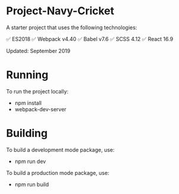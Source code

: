 # Project-Navy-Cricket

A starter project that uses the following technologies:

✅ ES2018
✅ Webpack v4.40
✅ Babel v7.6
✅ SCSS 4.12
✅ React 16.9

Updated: September 2019

# Running

To run the project locally:

- npm install
- webpack-dev-server

# Building

To build a development mode package, use:

- npm run dev

To build a production mode package, use:

- npm run build